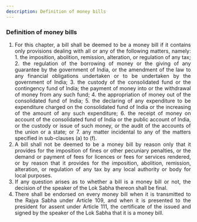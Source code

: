 ```yaml
---
description: Definition of money bills
---
```


### Definition of money bills

1. <div style="text-align: justify"> For this chapter, a bill shall be deemed to be a money bill if it contains only provisions dealing with all or any of the following matters, namely:
    1. the imposition, abolition, remission, alteration, or regulation of any tax;
    2. the regulation of the borrowing of money or the giving of any guarantee by the government of India, or the amendment of the law to any financial obligations undertaken or to be undertaken by the government of India;
    3. the custody of the consolidated fund or the contingency fund of India; the payment of money into or the withdrawal of money from any such fund;
    4. the appropriation of money out of the consolidated fund of India;
    5. the declaring of any expenditure to be expenditure charged on the consolidated fund of India or the increasing of the amount of any such expenditure;
    6. the receipt of money on account of the consolidated fund of India or the public account of India, or the custody or issue of such money, or the audit of the accounts of the union or a state; or
    7. any matter incidental to any of the matters specified in sub-clauses (a) to (f).
2. <div style="text-align: justify"> A bill shall not be deemed to be a money bill by reason only that it provides for the imposition of fines or other pecuniary penalties, or the demand or payment of fees for licences or fees for services rendered, or by reason that it provides for the imposition, abolition, remission, alteration, or regulation of any tax by any local authority or body for local purposes.
3. <div style="text-align: justify"> If any question arises as to whether a bill is a money bill or not, the decision of the speaker of the Lok Sabha thereon shall be final.
4. <div style="text-align: justify"> There shall be endorsed on every money bill when it is transmitted to the Rajya Sabha under Article 109, and when it is presented to the president for assent under Article 111, the certificate of the issued and signed by the speaker of the Lok Sabha that it is a money bill.

